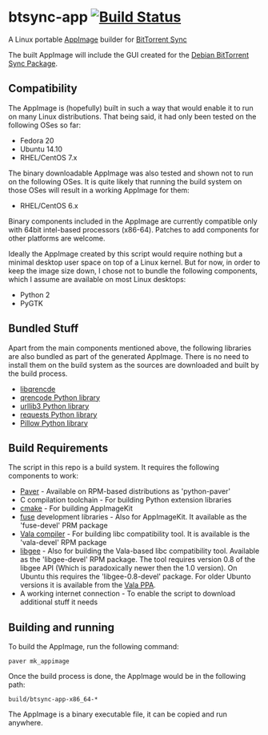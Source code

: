 btsync-app [![Build Status][4]][5]
==========

A Linux portable [AppImage][1] builder for [BitTorrent Sync][2]

The built AppImage will include the GUI created for the 
[Debian BitTorrent Sync Package][3].

[1]: https://github.com/probonopd/appimagekit
[2]: http://www.getsync.com
[3]: https://github.com/tuxpoldo/btsync-deb
[4]: https://travis-ci.org/ifireball/btsync-app.svg?branch=master
[5]: https://travis-ci.org/ifireball/btsync-app

## Compatibility

The AppImage is (hopefully) built in such a way that would enable it to run on
many Linux distributions. That being said, it had only been tested on the
following OSes so far:

- Fedora 20
- Ubuntu 14.10
- RHEL/CentOS 7.x

The binary downloadable AppImage was also tested and shown not to run on the
following OSes. It is quite likely that running the build system on those OSes
will result in a working AppImage for them:

- RHEL/CentOS 6.x

Binary components included in the AppImage are currently compatible only with
64bit intel-based processors (x86-64). Patches to add components for other
platforms are welcome.

Ideally the AppImage created by this script would require nothing but a minimal
desktop user space on top of a Linux kernel. But for now, in order to keep the
image size down, I chose not to bundle the following components, which I assume
are available on most Linux desktops:

- Python 2
- PyGTK

## Bundled Stuff

Apart from the main components mentioned above, the following libraries are also
bundled as part of the generated AppImage. There is no need to install them on
the build system as the sources are downloaded and built by the build process.

- [libqrencde](http://fukuchi.org/works/qrencode/)
- [qrencode Python library](https://pypi.python.org/pypi/qrencode)
- [urllib3 Python library](https://pypi.python.org/pypi/urllib3)
- [requests Python library](http://docs.python-requests.org/en/latest/)
- [Pillow Python library](https://pypi.python.org/pypi/Pillow)

## Build Requirements

The script in this repo is a build system. It requires the following components
to work:

- [Paver](https://pythonhosted.org/Paver/) - Available on RPM-based
  distributions as 'python-paver'
- C compilation toolchain - For building Python extension libraries
- [cmake](http://www.cmake.org/) - For building AppImageKit
- [fuse](http://fuse.sourceforge.net/) development libraries - Also for
  AppImageKit. It available as the 'fuse-devel' PRM package
- [Vala compiler](https://wiki.gnome.org/Projects/Vala) - For building libc
  compatibility tool. It is available is the 'vala-devel' RPM package
- [libgee](https://wiki.gnome.org/Projects/Libgee) - Also for building the
  Vala-based libc compatibility tool. Available as the 'libgee-devel' RPM
  package. The tool requires version 0.8 of the libgee API (Which is
  paradoxically newer then the 1.0 version). On Ubuntu this requires the
  'libgee-0.8-devel' package. For older Ubunto versions it is available from
  the [Vala PPA](ppa:vala-team/ppa).
- A working internet connection - To enable the script to download additional
  stuff it needs 

## Building and running

To build the AppImage, run the following command:

    paver mk_appimage

Once the build process is done, the AppImage would be in the following path:

    build/btsync-app-x86_64-*

The AppImage is a binary executable file, it can be copied and run anywhere.
